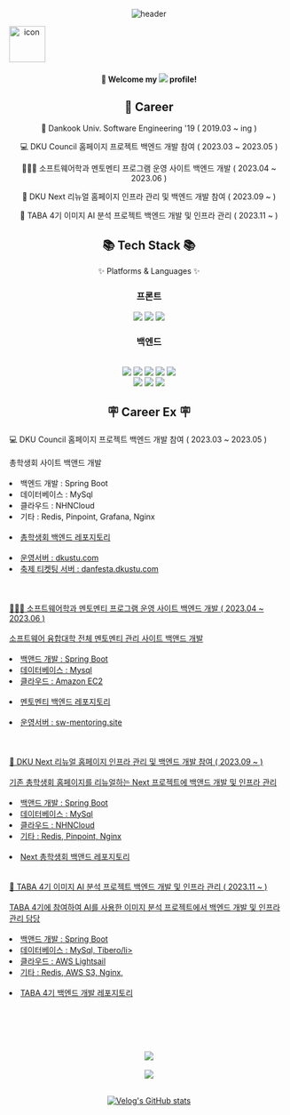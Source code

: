 <div align="center">
 
![header](https://capsule-render.vercel.app/api?type=Waving&color=gradient&height=200&section=header&text=gutanbug&fontColor=ffffff&fontSize=70&animation=fadeIn&fontAlignY=35)
 <div style="display: flex; align-items: flex-start;"><img src="https://techstack-generator.vercel.app/docker-icon.svg" alt="icon" width="65" height="65" /></div>
 
 ####  :wave: Welcome my <img src="https://img.shields.io/badge/GitHub-181717?style=for-the-badge&logo=GitHub&logoColor=white"/> profile!
 
 <div align="center"><h2>🧑 Career</h2>
	 
  🏫 Dankook Univ. Software Engineering '19 ( 2019.03 ~ ing ) 

  💻 DKU Council 홈페이지 프로젝트 백엔드 개발 참여 ( 2023.03 ~ 2023.05 )

  👨🏻‍🎓 소프트웨어학과 멘토멘티 프로그램 운영 사이트 백엔드 개발 ( 2023.04 ~ 2023.06 )

  🥽 DKU Next 리뉴얼 홈페이지 인프라 관리 및 백엔드 개발 참여 ( 2023.09 ~ )

  🎈 TABA 4기 이미지 AI 분석 프로젝트 백엔드 개발 및 인프라 관리 ( 2023.11 ~ )
  
 </div>

<div align=center>
	<h2>📚 Tech Stack 📚</h2>
	<p>✨ Platforms & Languages ✨</p>
</div>
 
 <h3>프론트</h3>
<img src="https://img.shields.io/badge/HTML5-E34F26?style=for-the-badge&logo=HTML5&logoColor=white">
<img src="https://img.shields.io/badge/CSS3-1572B6?style=for-the-badge&logo=CSS3&logoColor=white">
<img src="https://img.shields.io/badge/JavaScript-F7DF1E?style=for-the-badge&logo=JavaScript&logoColor=white">
  <h3>백엔드</h3><br/>
<img src="https://img.shields.io/badge/MySQL-4479A1?style=for-the-badge&logo=MySQL&logoColor=white">
<img src="https://img.shields.io/badge/Spring-6DB33F?style=for-the-badge&logo=Spring&logoColor=white">
<img src="https://img.shields.io/badge/JAVA-007396?style=for-the-badge&logo=Java&logoColor=white">
<img src="https://img.shields.io/badge/Docker-2496ED?style=for-the-badge&logo=Docker&logoColor=white"/>


<img src="https://img.shields.io/badge/Ubuntu-E95420?style=for-the-badge&logo=Ubuntu&logoColor=white"/>
<br>
<img src="https://img.shields.io/badge/Apache Tomcat-F8DC75?style=for-the-badge&logo=apachetomcat&logoColor=black"/>
<img src="https://img.shields.io/badge/Postman-FF6C37?style=for-the-badge&logo=Postman&logoColor=white"/>
<img src="https://img.shields.io/badge/Amazon AWS-232F3E?style=for-the-badge&logo=amazonaws&logoColor=white"/>

<div>
<h2>🪧 Career Ex 🪧</h2>
	<div align=left>
		💻 DKU Council 홈페이지 프로젝트 백엔드 개발 참여 ( 2023.03 ~ 2023.05 )<br><br>
		총학생회 사이트 백앤드 개발<br><br>
		<li>백엔드 개발 : Spring Boot</li>
		<li>데이터베이스 : MySql</li>
		<li>클라우드 : NHNCloud</li>
		<li>기타 : Redis, Pinpoint, Grafana, Nginx</li><br>
		<li><a href=https://github.com/gutanbug/student-council-homepage-backend>총학생회 백엔드 레포지토리</li><br>
		<li>운영서버 : <a href=https://dkustu.com>dkustu.com</li>
		<li>축제 티켓팅 서버 : <a href=https://danfesta.dkustu.com>danfesta.dkustu.com</li><br><br><br>
	</div>
 	<div align=left>
		👨🏻‍🎓 소프트웨어학과 멘토멘티 프로그램 운영 사이트 백엔드 개발 ( 2023.04 ~ 2023.06 ) <br><br>
		소프트웨어 융합대학 전체 멘토멘티 관리 사이트 백앤드 개발<br><br>
		<li>백앤드 개발 : Spring Boot</li>
		<li>데이터베이스 : Mysql</li>
		<li>클라우드 : Amazon EC2</li><br>
		<li><a href=https://github.com/gutanbug/mentoring-private>멘토멘티 백엔드 레포지토리</li><br>
		<li>운영서버 : <a href=http://sw-mentoring.site/>sw-mentoring.site</li><br><br><br>
	</div>
 	<div align=left>
  		🥽 DKU Next 리뉴얼 홈페이지 인프라 관리 및 백엔드 개발 참여 ( 2023.09 ~ )<br><br>
		기존 총학생회 홈페이지를 리뉴얼하는 Next 프로젝트에 백앤드 개발 및 인프라 관리<br><br>
		<li>백앤드 개발 : Spring Boot</li>
		<li>데이터베이스 : MySql</li>
		<li>클라우드 : NHNCloud</li>
		<li>기타 : Redis, Pinpoint, Nginx</li><br>
		<li><a href=https://github.com/gutanbug/next-student-council-backend>Next 총학생회 백앤드 레포지토리</li><br><br>
	</div>
 	<div align=left>
  		🎈 TABA 4기 이미지 AI 분석 프로젝트 백엔드 개발 및 인프라 관리 ( 2023.11 ~ )<br><br>
		TABA 4기에 참여하여 AI를 사용한 이미지 분석 프로젝트에서 백엔드 개발 및 인프라 관리 담당<br><br>
		<li>백앤드 개발 : Spring Boot</li>
		<li>데이터베이스 : MySql, Tibero/li>
		<li>클라우드 : AWS Lightsail</li>
		<li>기타 : Redis, AWS S3, Nginx, </li><br>
		<li><a href=https://github.com/SixPieceGarlicBread/byulha-backend-dev>TABA 4기 백엔드 개발 레포지토리</li><br><br>
	</div>
 

 	
</div>
 
<br/><br/>
 <p></p>
 <img src="https://github-readme-stats.vercel.app/api/top-langs/?username=gutanbug&layout=compact"><br><br>
  <img src="https://github-readme-stats.vercel.app/api?username=gutanbug&show_icons=true"><br><br>
 
[![Velog's GitHub stats](https://velog-readme-stats.vercel.app/api?name=gutanbug&color=dark)](https://velog.io/@gutanbug)


